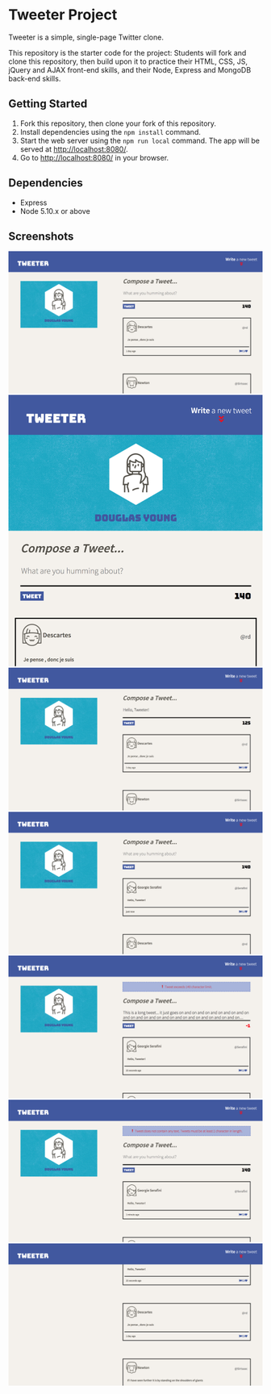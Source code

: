 # Tweeter Project

Tweeter is a simple, single-page Twitter clone.

This repository is the starter code for the project: Students will fork and clone this repository, then build upon it to practice their HTML, CSS, JS, jQuery and AJAX front-end skills, and their Node, Express and MongoDB back-end skills.

## Getting Started

1. Fork this repository, then clone your fork of this repository.
2. Install dependencies using the `npm install` command.
3. Start the web server using the `npm run local` command. The app will be served at <http://localhost:8080/>.
4. Go to <http://localhost:8080/> in your browser.

## Dependencies

- Express
- Node 5.10.x or above

## Screenshots

!["Screenshot of desktop view"](https://github.com/dyoung4747/tweeter/blob/master/docs/desktop-view.png?raw=true)
!["Screenshot of tablet view"](https://github.com/dyoung4747/tweeter/blob/master/docs/tablet-view.png?raw=true)
!["Screenshot of inputted tweet text"](https://github.com/dyoung4747/tweeter/blob/master/docs/composing-tweet.png?raw=true)
!["Screenshot of new tweet"](https://github.com/dyoung4747/tweeter/blob/master/docs/new-tweet2.png?raw=true)
!["Screenshot of error - text over 140 characters"](https://github.com/dyoung4747/tweeter/blob/master/docs/long-tweet.png?raw=true)
!["Screenshot of error - no text"](https://github.com/dyoung4747/tweeter/blob/master/docs/no-text-tweet.png?raw=true)
!["Screenshot of scrolled down"](https://github.com/dyoung4747/tweeter/blob/master/docs/scrolled-down.png?raw=true)